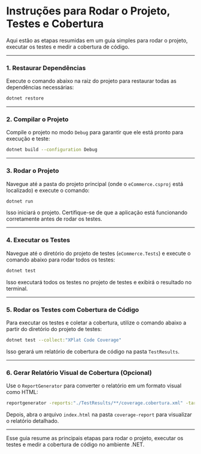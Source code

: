 
# Instruções para Rodar o Projeto, Testes e Cobertura

Aqui estão as etapas resumidas em um guia simples para rodar o projeto, executar os testes e medir a cobertura de código.

---

### 1. Restaurar Dependências

Execute o comando abaixo na raiz do projeto para restaurar todas as dependências necessárias:

```bash
dotnet restore
```

---

### 2. Compilar o Projeto

Compile o projeto no modo `Debug` para garantir que ele está pronto para execução e teste:

```bash
dotnet build --configuration Debug
```

---

### 3. Rodar o Projeto

Navegue até a pasta do projeto principal (onde o `eCommerce.csproj` está localizado) e execute o comando:

```bash
dotnet run
```

Isso iniciará o projeto. Certifique-se de que a aplicação está funcionando corretamente antes de rodar os testes.

---

### 4. Executar os Testes

Navegue até o diretório do projeto de testes (`eCommerce.Tests`) e execute o comando abaixo para rodar todos os testes:

```bash
dotnet test
```

Isso executará todos os testes no projeto de testes e exibirá o resultado no terminal.

---

### 5. Rodar os Testes com Cobertura de Código

Para executar os testes e coletar a cobertura, utilize o comando abaixo a partir do diretório do projeto de testes:

```bash
dotnet test --collect:"XPlat Code Coverage"
```

Isso gerará um relatório de cobertura de código na pasta `TestResults`.

---

### 6. Gerar Relatório Visual de Cobertura (Opcional)

Use o `ReportGenerator` para converter o relatório em um formato visual como HTML:

```bash
reportgenerator -reports:"./TestResults/**/coverage.cobertura.xml" -targetdir:"./coverage-report" -reporttypes:Html
```

Depois, abra o arquivo `index.html` na pasta `coverage-report` para visualizar o relatório detalhado.

---

Esse guia resume as principais etapas para rodar o projeto, executar os testes e medir a cobertura de código no ambiente .NET.
